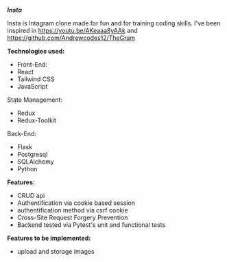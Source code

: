 ***Insta***


Insta is Intagram clone made for fun and for training coding skills.
I've been inspired in https://youtu.be/AKeaaa8yAAk and https://github.com/Andrewcodes12/TheGram

**Technologies used:**

* Front-End:
* React
* Tailwind CSS
* JavaScript

State Management:
* Redux
* Redux-Toolkit

Back-End:
* Flask
* Postgresql
* SQLAlchemy
* Python


**Features:**
* CRUD api
* Authentification via cookie based session
* authentification method via csrf cookie
* Cross-Site Request Forgery Prevention
* Backend tested via Pytest's unit and functional tests


**Features to be implemented:**
* upload and storage images
